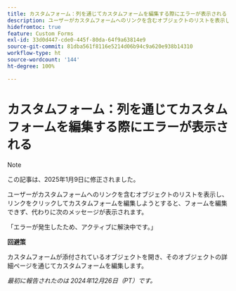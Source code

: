 ```yaml
---
title: カスタムフォーム：列を通じてカスタムフォームを編集する際にエラーが表示される
description: ユーザーがカスタムフォームへのリンクを含むオブジェクトのリストを表示し、リンクをクリックしてカスタムフォームを編集しようとすると、フォームを編集できず、エラーメッセージが表示されます。 回避策はあります
hidefromtoc: true
feature: Custom Forms
exl-id: 33d0d447-cde0-445f-80da-64f9a63814e9
source-git-commit: 81dba561f8116e5214d06b94c9a620e938b14310
workflow-type: ht
source-wordcount: '144'
ht-degree: 100%

---
```


# カスタムフォーム：列を通じてカスタムフォームを編集する際にエラーが表示される

>[!NOTE]
>
>この記事は、2025年1月9日に修正されました。

ユーザーがカスタムフォームへのリンクを含むオブジェクトのリストを表示し、リンクをクリックしてカスタムフォームを編集しようとすると、フォームを編集できず、代わりに次のメッセージが表示されます。

「エラーが発生したため、アクティブに解決中です。」

**回避策**

カスタムフォームが添付されているオブジェクトを開き、そのオブジェクトの詳細ページを通じてカスタムフォームを編集します。

_最初に報告されたのは 2024年12月26日（PT）です。_
